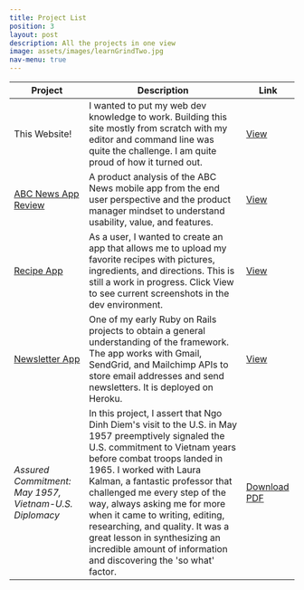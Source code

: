 ```yaml
---
title: Project List
position: 3
layout: post
description: All the projects in one view
image: assets/images/learnGrindTwo.jpg
nav-menu: true
---
```


<div class="table-wrapper">
	<table class="alt">
		<thead>
			<tr>
				<th>Project</th>
				<th>Description</th>
				<th>Link</th>
			</tr>
		</thead>
		<tbody>
			<tr>
				<td>This Website!</td>
				<td>I wanted to put my web dev knowledge to work. Building this site mostly from scratch with my editor and command line was quite the challenge. I am quite proud of how it turned out.</td>
				<td><a href="2017/03/25/2017-03-25-thisWebsite.html">View</a></td>
			</tr>
			<tr>
				<td><a href="2017/02/28/2017-3-26-appReview.html">ABC News App Review</a></td>
				<td>A product analysis of the ABC News mobile app from the end user perspective and the product manager mindset to understand usability, value, and features.</td>
				<td><a href="https://projects.invisionapp.com/boards/AW3611OB93GFR/">View</a></td>
			</tr>
			<tr>
				<td><a href="2016/10/30/2016-10-30-recipeBox.html">Recipe App</a></td>
				<td>As a user, I wanted to create an app that allows me to upload my favorite recipes with pictures, ingredients, and directions. This is still a work in progress. Click View to see current screenshots in the dev environment.</td>
				<td><a href="https://github.com/PaulVPham/recipe-box">View</a></td>
			</tr>
			<tr>
				<td><a href="2016/10/10/2016-10-10-rails101.html">Newsletter App</a></td>
				<td>One of my early Ruby on Rails projects to obtain a general understanding of the framework. The app works with Gmail, SendGrid, and Mailchimp APIs to store email addresses and send newsletters. It is deployed on Heroku.</td>
				<td><a href="learn-rails-paul.herokuapp.com">View</a></td>
			</tr>
			<tr>
				<td><em>Assured Commitment: May 1957, Vietnam-U.S. Diplomacy </em></td>
				<td>In this project, I assert that Ngo Dinh Diem's visit to the U.S. in May 1957 preemptively signaled the U.S. commitment to Vietnam years before combat troops landed in 1965. I worked with Laura Kalman, a fantastic professor that challenged me every step of the way, always asking me for more when it came to writing, editing, researching, and quality. It was a great lesson in synthesizing an incredible amount of information and discovering the 'so what' factor.</td>
				<td><a href="assets/pdfs/Paul Pham - Assured Commitment, Ngo Dinh Diem's Official State Visit, 1957.pdf">Download PDF</a></td>
			</tr>
		</tbody>
	</table>
</div>
